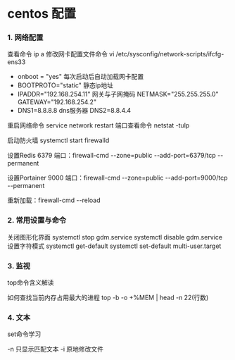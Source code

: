 # centos 配置

### 1. 网络配置

查看命令 ip a
修改网卡配置文件命令 vi /etc/sysconfig/network-scripts/ifcfg-ens33

* onboot = "yes" 每次启动后自动加载网卡配置
* BOOTPROTO="static" 静态ip地址
* IPADDR="192.168.254.11" 网关与子网掩码
  NETMASK="255.255.255.0"
  GATEWAY="192.168.254.2"
* DNS1=8.8.8.8  dns服务器
  DNS2=8.8.4.4

重启网络命令 service network restart
端口查看命令 netstat -tulp

启动防火墙 systemctl start firewalld

设置Redis 6379 端口：firewall-cmd --zone=public --add-port=6379/tcp --permanent

设置Portainer 9000 端口：firewall-cmd --zone=public --add-port=9000/tcp --permanent

重新加载：firewall-cmd --reload

### 2. 常用设置与命令

关闭图形化界面
systemctl stop gdm.service
systemctl disable gdm.service
设置字符模式
systemctl get-default
systemctl set-default multi-user.target

### 3. 监视

top命令含义解读

如何查找当前内存占用最大的进程
top -b -o +%MEM | head -n 22(行数)


### 4. 文本

set命令学习

-n 只显示匹配文本
-i 原地修改文件
